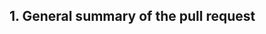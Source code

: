 <!--

Thank you for contributing to Pester!

Before you continue, please review the article [Contributing to Pester](https://github.com/pester/Pester/wiki/Contributing-to-Pester) and [Development rules - technical](https://github.com/pester/Pester/wiki/Developement-rules---technical).

Our continues integration system doesn't send any notifications about failed tests. Please return to the opened pull request (after ~60 minutes) to check if everything is OK.

-->

## 1. General summary of the pull request

<!--

Please provide a descriptive title of the pull request in the field 'Title' too.

Please provide us information on how your pull request improves Pester or what fixes.

If your pull request resolves the issue reported previously, please mention it by using `#<issue_number>` syntax.

-->